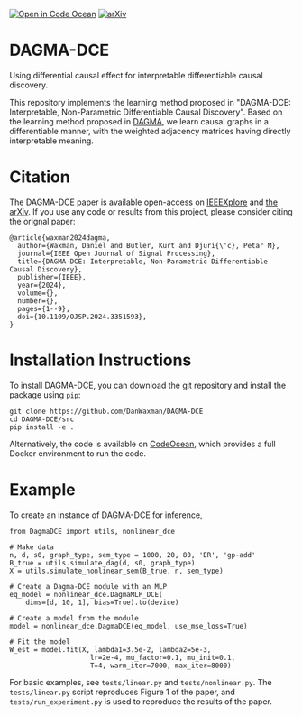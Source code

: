 [![Open in Code Ocean](https://codeocean.com/codeocean-assets/badge/open-in-code-ocean.svg)](https://codeocean.com/capsule/0703344/tree)
[![arXiv](https://img.shields.io/badge/arXiv-2401.02930-b31b1b.svg)](https://arxiv.org/abs/2401.02930)

# DAGMA-DCE
Using differential causal effect for interpretable differentiable causal discovery.

This repository implements the learning method proposed in "DAGMA-DCE: Interpretable, Non-Parametric Differentiable Causal Discovery". Based on the learning method proposed in [DAGMA](https://github.com/kevinsbello/dagma), we learn causal graphs in a differentiable manner, with the weighted adjacency matrices having directly interpretable meaning. 

# Citation
The DAGMA-DCE paper is available open-access on [IEEEXplore](https://doi.org/10.1109/OJSP.2024.3351593) and [the arXiv](https://arxiv.org/abs/2401.02930). If you use any code or results from this project, please consider citing the orignal paper:

```
@article{waxman2024dagma,
  author={Waxman, Daniel and Butler, Kurt and Djuri{\'c}, Petar M},
  journal={IEEE Open Journal of Signal Processing}, 
  title={DAGMA-DCE: Interpretable, Non-Parametric Differentiable Causal Discovery},
  publisher={IEEE},
  year={2024},
  volume={},
  number={},
  pages={1--9},
  doi={10.1109/OJSP.2024.3351593},
}
```

# Installation Instructions 

To install DAGMA-DCE, you can download the git repository and install the package using `pip`:

```
git clone https://github.com/DanWaxman/DAGMA-DCE
cd DAGMA-DCE/src
pip install -e .
```

Alternatively, the code is available on [CodeOcean](https://codeocean.com/capsule/0703344/tree), which provides a full Docker environment to run the code.

# Example

To create an instance of DAGMA-DCE for inference,
```
from DagmaDCE import utils, nonlinear_dce

# Make data
n, d, s0, graph_type, sem_type = 1000, 20, 80, 'ER', 'gp-add'
B_true = utils.simulate_dag(d, s0, graph_type)
X = utils.simulate_nonlinear_sem(B_true, n, sem_type)

# Create a Dagma-DCE module with an MLP
eq_model = nonlinear_dce.DagmaMLP_DCE(
    dims=[d, 10, 1], bias=True).to(device)

# Create a model from the module
model = nonlinear_dce.DagmaDCE(eq_model, use_mse_loss=True)

# Fit the model
W_est = model.fit(X, lambda1=3.5e-2, lambda2=5e-3,
                    lr=2e-4, mu_factor=0.1, mu_init=0.1, 
                    T=4, warm_iter=7000, max_iter=8000)
```

For basic examples, see `tests/linear.py` and `tests/nonlinear.py`. The `tests/linear.py` script reproduces Figure 1 of the paper, and `tests/run_experiment.py` is used to reproduce the results of the paper. 
